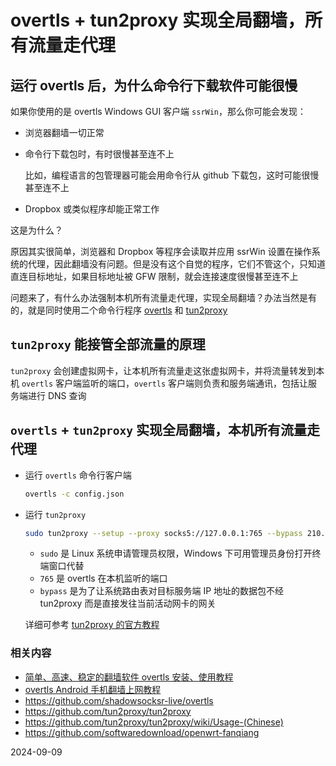 # overtls + tun2proxy 实现全局翻墙，所有流量走代理

## 运行 overtls 后，为什么命令行下载软件可能很慢

如果你使用的是 overtls Windows GUI 客户端 `ssrWin`，那么你可能会发现：

- 浏览器翻墙一切正常
- 命令行下载包时，有时很慢甚至连不上

   比如，编程语言的包管理器可能会用命令行从 github 下载包，这时可能很慢甚至连不上

- Dropbox 或类似程序却能正常工作

这是为什么？

原因其实很简单，浏览器和 Dropbox 等程序会读取并应用 ssrWin 设置在操作系统的代理，因此翻墙没有问题。但是没有这个自觉的程序，它们不管这个，只知道直连目标地址，如果目标地址被 GFW 限制，就会连接速度很慢甚至连不上

问题来了，有什么办法强制本机所有流量走代理，实现全局翻墙？办法当然是有的，就是同时使用二个命令行程序 [overtls](https://github.com/shadowsocksr-live/overtls) 和  [tun2proxy](https://github.com/tun2proxy/tun2proxy)


## `tun2proxy` 能接管全部流量的原理

`tun2proxy` 会创建虚拟网卡，让本机所有流量走这张虚拟网卡，并将流量转发到本机 `overtls` 客户端监听的端口，`overtls` 客户端则负责和服务端通讯，包括让服务端进行 DNS 查询

## `overtls` + `tun2proxy` 实现全局翻墙，本机所有流量走代理

- 运行 `overtls` 命令行客户端

   ```bash
   overtls -c config.json
   ```

- 运行 `tun2proxy`

   ```bash
   sudo tun2proxy --setup --proxy socks5://127.0.0.1:765 --bypass 210.98.76.54 --bypass 98.76.54.32
   ```

   - `sudo` 是 Linux 系统申请管理员权限，Windows 下可用管理员身份打开终端窗口代替
   - `765` 是 overtls 在本机监听的端口
   - `bypass` 是为了让系统路由表对目标服务端 IP 地址的数据包不经 tun2proxy 而是直接发往当前活动网卡的网关

   详细可参考 [tun2proxy 的官方教程](https://github.com/tun2proxy/tun2proxy/wiki/Usage-(Chinese))


### 相关内容

- [简单、高速、稳定的翻墙软件 overtls 安装、使用教程](05.4.md)
- [overtls Android 手机翻墙上网教程](05.43.md)
- <https://github.com/shadowsocksr-live/overtls>
- <https://github.com/tun2proxy/tun2proxy>
- <https://github.com/tun2proxy/tun2proxy/wiki/Usage-(Chinese)>
- <https://github.com/softwaredownload/openwrt-fanqiang>

2024-09-09